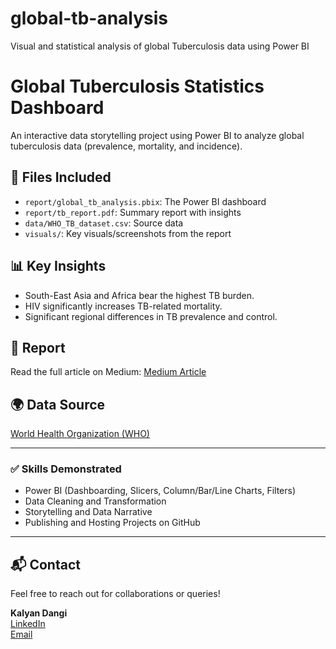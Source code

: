 # global-tb-analysis
Visual and statistical analysis of global Tuberculosis data using Power BI

# Global Tuberculosis Statistics Dashboard

An interactive data storytelling project using Power BI to analyze global tuberculosis data (prevalence, mortality, and incidence).

## 📂 Files Included
- `report/global_tb_analysis.pbix`: The Power BI dashboard
- `report/tb_report.pdf`: Summary report with insights
- `data/WHO_TB_dataset.csv`: Source data
- `visuals/`: Key visuals/screenshots from the report

## 📊 Key Insights
- South-East Asia and Africa bear the highest TB burden.
- HIV significantly increases TB-related mortality.
- Significant regional differences in TB prevalence and control.

## 📄 Report
Read the full article on Medium: [Medium Article](https://medium.com/@yourusername/global-tuberculosis-statistics-prevalence-mortality-and-incidence-analysis-12d96abadbf0)

## 🌍 Data Source
[World Health Organization (WHO)](https://www.who.int/teams/global-tuberculosis-programme/data)

---

### ✅ Skills Demonstrated
- Power BI (Dashboarding, Slicers, Column/Bar/Line Charts, Filters)
- Data Cleaning and Transformation
- Storytelling and Data Narrative
- Publishing and Hosting Projects on GitHub

---

## 📬 Contact
Feel free to reach out for collaborations or queries!

**Kalyan Dangi**  
[LinkedIn](https://linkedin.com/in/your-profile)  
[Email](mailto:your.email@example.com)

